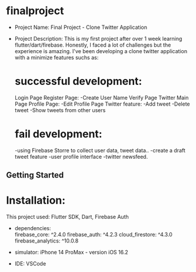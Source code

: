 # finalproject

- Project Name: Final Project - Clone Twitter Application
- Project Description:
This is my first project after over 1 week learning flutter/dart/firebase. Honestly, I faced a lot of challenges but the experience is amazing.
I've been developing a clone twitter application with a minimize features suchs as:

    # successful development:
    Login Page
    Register Page:
        -Create User Name
    Verify Page
    Twitter Main Page
    Profile Page:
        -Edit Profile Page
    Twitter feature:
        -Add tweet
        -Delete tweet
        -Show tweets from other users
        

    # fail development:
    -using Firebase Storre to collect user data, tweet data..
    -create a draft tweet feature
    -user profile interface
    -twitter newsfeed.

## Getting Started
# Installation:
This project used: Flutter SDK, Dart, Firebase Auth
- dependencies:   
    firebase_core: ^2.4.0
    firebase_auth: ^4.2.3
    cloud_firestore: ^4.3.0
    firebase_analytics: ^10.0.8

- simulator: iPhone 14 ProMax - version iOS 16.2

- IDE: VSCode




    
